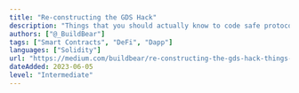 ```yaml
---
title: "Re-constructing the GDS Hack"
description: "Things that you should actually know to code safe protocols."
authors: ["@_BuildBear"]
tags: ["Smart Contracts", "DeFi", "Dapp"]
languages: ["Solidity"]
url: "https://medium.com/buildbear/re-constructing-the-gds-hack-things-that-you-should-actually-know-to-code-safe-protocols-d0824b1d5710"
dateAdded: 2023-06-05
level: "Intermediate"
---
```

